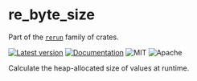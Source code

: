 # re_byte_size

Part of the [`rerun`](https://github.com/rerun-io/rerun) family of crates.

[![Latest version](https://img.shields.io/crates/v/re_byte_size.svg)](https://crates.io/crates/re_byte_size)
[![Documentation](https://docs.rs/re_byte_size/badge.svg)](https://docs.rs/re_byte_size)
![MIT](https://img.shields.io/badge/license-MIT-blue.svg)
![Apache](https://img.shields.io/badge/license-Apache-blue.svg)

Calculate the heap-allocated size of values at runtime.
